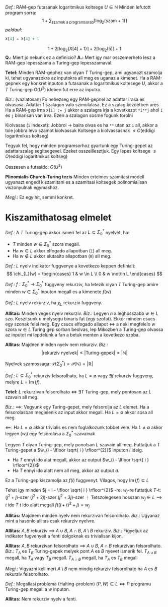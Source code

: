 *Def.:* RAM-gep futasanak logaritmikus koltsege $U \in \mathbb{N}$
Minden lefutott program sorra:
$$1 + \sum_{\text{szamok a programsorab}}\lceil \log_{2}(\text{szam} + 1) \rceil $$
*peldaul:*
```python
X[4] = X[4] + 1
```

$$1 + 2 \lceil \log_{2}(X[4] + 1) \rceil + 2 \lceil \log_{2}(5) \rceil + 1$$
**Q.:** Miert jo nekunk ez a definicio?
**A.:** Mert igy mar osszemerheto lesz a RAM-gep lepesszama a Turing-gep lepesszamaval.

**Tetel:** Minden RAM-gephez van olyan $T$ Turing-gep, ami ugyanazt szamolja ki, tehat ugyanazokra az inputokra all meg es uganaz a kimenet.
Ha a RAM-gepnek egy konkret inputon a futasanak a logaritmikus koltesege $U$, akkor a $T$ Turing-gep $O(U^{2})$ idoben fut erre az inputra.

*Biz.:* (vazlatosan)
Fo nehezseg egy RAM-gepnel az adattar irasa es olvasasa.
Adattar $1$ szalagon valo szimulalasa.
Ez a szalag kezdetben ures. 
Ha a RAM-gep irna `X[i] := j` akkor a szalagra irja a kovetkezot `*i**j` ahol `i` es `j` binarisan van irva.
Ezen a szalagon sosme fogunk torolni

Kiolvasas (`i` indexet):
Jobbrol -> balra olvas es ha `**` utan az `i` all, akkor a tole jobbra levo szamot kiolvassuk
Koltsege a kiolvassasnak $\leq O(\text{eddigi logaritmikus koltseg})$  

Tegyuk fel, hogy minden programsorhoz gyartunk egy Turing-gepet az adattarszalag segitsegevel. Ezeket osszeillesztjuk.
Egy lepes koltsege $\leq O(\text{eddigi logaritmikus koltseg})$

Osszesen a futasido: $O(U^{2})$

**Plinomialis Church-Turing tezis**
Minden ertelmes szamitasi modell ugyanazt engedi kiszamitani es a szamitasi koltsegek polinomialisan viszonyulnak egymashoz.

*Megj.:* Ez egy hit, semmi konkret.

# Kiszamithatosag elmelet
*Def.:* A $T$ Turing-gep akkor ismeri fel az $L \subseteq \Sigma_{0}^{*}$ nyelvet, ha:
- $T$ minden $w \in \Sigma_{0}^{*}$ szora megall.
- Ha $w \in L$ akkor elfogado allapotban (`1`) all meg.
- Ha $w \not\in L$ akkor elutasito allapotban (`0`) all meg.

*Def.:* $L$ nyelv indikator fuggvenye a kovetkezo keppen definialt:
$$
\chi_{L}(w) = \begin{cases}
1 & w \in L \\
0 & w \not\in L
\end{cases}
$$

*Def.:* $f : \Sigma_{0}^{*} \to \Sigma_{0}^{*}$ fuggveny rekurziv, ha letezik olyan $T$ Turing-gep amire minden $w \in \Sigma_{0}^{*}$ inputon megall es a kimenete $f(w)$

*Def.:* $L$ nyelv rekurziv, ha $\chi_{L}$ rekurziv fuggveny.

**Allitas:** Minden veges nyelv rekurziv.
*Biz.:* Legyen $n$ a leghosszabb $w \in L$ szo. Keszitsunk $n$ melysegu binaris fat (egy szofat). Ekkor minden csucs egy szonak felel meg.
Egy csucs elfogado allapot $\iff$ a neki megfelelo $w$ szora $w \in L$
Turing gep sorban beolvas, lep
Mikozben a Turing-gep olvassa az inputot mi lepdelunk a fan a betuk menten a kovetkezo szoba.

**Allitas:** Majdnen minden nyelv nem rekurziv.
*Biz.:*
$$
\lvert \text{rekurziv nyelvek} \rvert \leq \lvert \text{Turing-gepek} \rvert = \lvert \mathbb{N} \rvert 
$$

Nyelvek szamossaga: $\mathcal{P}(\Sigma_{0}^{*}) = \mathcal{P}(\mathbb{N}) = \lvert \mathbb{R} \rvert$

*Def.:* $L \subseteq \Sigma_{0}^{*}$ rekurziv felsorolhato, ha $L = \emptyset$ vagy $\exists f$ rekurziv fuggveny, melyre $L = \operatorname{Im}(f)$.

**Tetel:** $L$ rekurzivan felsorolhato $\iff$ $\exists T$ Turing-gep, mely pontosan az $L$ szavain all meg.

*Biz.:*
$\implies$:
Vegyunk egy Turing-gepet, mely felsorolja az $L$ elemet.
Ha a felsorolasban megjelenik az input akkor megall.
Ha $L = \emptyset$ akkor sosa all meg.

$\impliedby$:
Ha $L = \emptyset$ akkor trivialis es nem foglalkozunk tobbet vele.
Ha $L \neq \emptyset$ akkor legyen $(w_{i})$ egy felsorolasa a $\Sigma_{0}^{*}$ szavainak

Legyen $T$ olyan Turing-gep, mely ponotsan $L$ szavain all meg.
Futtatjuk a $T$ Turing-gepet a $w_{i - \lfloor \sqrt{ i } \rfloor^{2}}$ inputon $i$ ideig.
- Ha $T$ ennyi ido alat megall, akkor az output $w_{i - \lfloor \sqrt{ i } \rfloor^{2}}$
- Ha $T$ ennyi ido alatt nem all meg, akkor az output $a$.

Ez a Turing-gep kiszamolja az $f(i)$ fuggvenyt. Vilagos, hogy $\operatorname{Im}(f) \subseteq L$

Tehat igy minden $j = i - \lfloor \sqrt{ i } \rfloor^{2}$ -re:
$w_{j}$-re futtatjuk $T$-t:
$(j^{2} + j)$-szer
$(j^{2} + 2j)$-szer
$(j^{2} + 3j)$-szer
$\vdots$
Tetszolegesen hosszan 
$w_{j} \in L \implies t$ ido $T$ $t$ ido alatt megall
$f((j + t)^{2} + j) = w_{j}$ 

**Allitas:** Majdnem minden nyelv nem rekurzivan felsorolhato.
*Biz.:* Ugyanaz mint a hasonlo allitas csak rekurziv nyelvre.

**Allitas:** $A, B$ rekurziv $\implies$ $A \cup B, \; A \cap B, \; A \setminus B$ rekurziv.
*Biz.:* Figyeljuk az indikator fugvenyeit a fenti dolgoknak es trivialisan kijon.

**Allitas:** $A, B$ rekurzivan felsorolhato $\implies$ $A \cup B, \; A \cap B$ rekurzivan felsorolhato.
*Biz.:* $T_{A}$ es $T_{B}$ Turing-gepek melyek pont $A$ es $B$ nyevet ismerik fel.
$T_{A \cup B}$ megall, ha $T_{A}$ vagy $T_{B}$ megall.
$T_{A \cap B}$ megall, ha $T_{A}$ es $T_{B}$ megall

*Megj.:* Vigyazni kell mert $A \setminus B$ nem mindig rekurziv felsorolhato ha $A$ es $B$ rekurziv felsorolhato.

*Def.:* Megallasi problema (Halting-problem)
$(P, W) \in L \iff P$ programu Turing-gep megall a $w$ inputon.

**Allitas:** Nem rekurziv nyelv a fenti.




